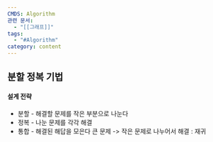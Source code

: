 ```yaml
---
CMDS: Algorithm
관련 문서:
  - "[[그래프]]"
tags:
  - "#Algorithm"
category: content
---
```

## 분할 정복 기법
#### 설계 전략
- 분할 - 해결할 문제를 작은 부분으로 나눈다
- 정복 - 나눈 문제를 각각 해결
- 통합 - 해결된 해답을 모은다
큰 문제 -> 작은 문제로 나누어서 해결 : 재귀